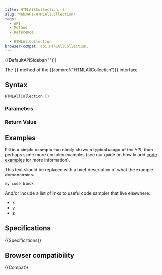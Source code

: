 ```yaml
---
title: HTMLAllCollection.()
slug: Web/API/HTMLAllCollection/
tags:
  - API
  - Method
  - Reference
  - 
  - HTMLAllCollection
browser-compat: api.HTMLAllCollection.
---
```

{{DefaultAPISidebar("")}}

The **`()`** method of the {{domxref("HTMLAllCollection")}} interface 

## Syntax

```js
HTMLAllCollection.()
```

### Parameters



### Return Value



## Examples

Fill in a simple example that nicely shows a typical usage of the API, then perhaps some more complex examples (see our guide on how to add [code examples](/en-US/docs/MDN/Contribute/Structures/Code_examples) for more information).

This text should be replaced with a brief description of what the example demonstrates.

```js
my code block
```

And/or include a list of links to useful code samples that live elsewhere:

*   x
*   y
*   z

## Specifications

{{Specifications}}

## Browser compatibility

{{Compat}}

